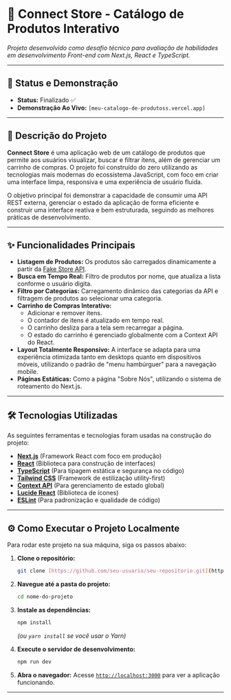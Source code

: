 # 🛒 Connect Store - Catálogo de Produtos Interativo

*Projeto desenvolvido como desafio técnico para avaliação de habilidades em desenvolvimento Front-end com Next.js, React e TypeScript.*

---

## 🚀 Status e Demonstração

* **Status:** Finalizado ✅
* **Demonstração Ao Vivo:** `[meu-catalogo-de-produtoss.vercel.app]`

---

## 📖 Descrição do Projeto

**Connect Store** é uma aplicação web de um catálogo de produtos que permite aos usuários visualizar, buscar e filtrar itens, além de gerenciar um carrinho de compras. O projeto foi construído do zero utilizando as tecnologias mais modernas do ecossistema JavaScript, com foco em criar uma interface limpa, responsiva e uma experiência de usuário fluida.

O objetivo principal foi demonstrar a capacidade de consumir uma API REST externa, gerenciar o estado da aplicação de forma eficiente e construir uma interface reativa e bem estruturada, seguindo as melhores práticas de desenvolvimento.

---

## ✨ Funcionalidades Principais

* **Listagem de Produtos:** Os produtos são carregados dinamicamente a partir da [Fake Store API](https://fakestoreapi.com/).
* **Busca em Tempo Real:** Filtro de produtos por nome, que atualiza a lista conforme o usuário digita.
* **Filtro por Categorias:** Carregamento dinâmico das categorias da API e filtragem de produtos ao selecionar uma categoria.
* **Carrinho de Compras Interativo:**
    * Adicionar e remover itens.
    * O contador de itens é atualizado em tempo real.
    * O carrinho desliza para a tela sem recarregar a página.
    * O estado do carrinho é gerenciado globalmente com a Context API do React.
* **Layout Totalmente Responsivo:** A interface se adapta para uma experiência otimizada tanto em desktops quanto em dispositivos móveis, utilizando o padrão de "menu hambúrguer" para a navegação mobile.
* **Páginas Estáticas:** Como a página "Sobre Nós", utilizando o sistema de roteamento do Next.js.

---

## 🛠️ Tecnologias Utilizadas

As seguintes ferramentas e tecnologias foram usadas na construção do projeto:

* **[Next.js](https://nextjs.org/)** (Framework React com foco em produção)
* **[React](https://react.dev/)** (Biblioteca para construção de interfaces)
* **[TypeScript](https://www.typescriptlang.org/)** (Para tipagem estática e segurança no código)
* **[Tailwind CSS](https://tailwindcss.com/)** (Framework de estilização utility-first)
* **[Context API](https://react.dev/learn/passing-data-deeply-with-context)** (Para gerenciamento de estado global)
* **[Lucide React](https://lucide.dev/)** (Biblioteca de ícones)
* **[ESLint](https://eslint.org/)** (Para padronização e qualidade de código)

---

## ⚙️ Como Executar o Projeto Localmente

Para rodar este projeto na sua máquina, siga os passos abaixo:

1.  **Clone o repositório:**
    ```bash
    git clone [https://github.com/seu-usuario/seu-repositorio.git](https://github.com/seu-usuario/seu-repositorio.git)
    ```

2.  **Navegue até a pasta do projeto:**
    ```bash
    cd nome-do-projeto
    ```

3.  **Instale as dependências:**
    ```bash
    npm install
    ```
    *(ou `yarn install` se você usar o Yarn)*

4.  **Execute o servidor de desenvolvimento:**
    ```bash
    npm run dev
    ```

5.  **Abra o navegador:**
    Acesse [`http://localhost:3000`](http://localhost:3000) para ver a aplicação funcionando.

---
